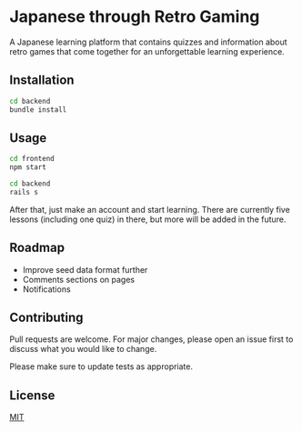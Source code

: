 # Japanese through Retro Gaming

A Japanese learning platform that contains quizzes and information about retro games that come together for an unforgettable learning experience.

## Installation

```bash
cd backend
bundle install
```

## Usage

```bash
cd frontend
npm start
```

```bash
cd backend
rails s
```

After that, just make an account and start learning. There are currently five lessons (including one quiz) in there, but more will be added in the future.

## Roadmap
- Improve seed data format further
- Comments sections on pages
- Notifications

## Contributing

Pull requests are welcome. For major changes, please open an issue first
to discuss what you would like to change.

Please make sure to update tests as appropriate.

## License

[MIT](https://choosealicense.com/licenses/mit/)